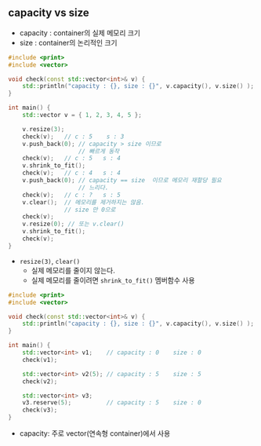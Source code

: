 <style>
r { color: Red }
o { color: Orange }
g { color: Green }
</style>

## capacity vs size
- capacity : container의 실제 메모리 크기
- size : container의 논리적인 크기

```c++
#include <print>
#include <vector>

void check(const std::vector<int>& v) {
	std::println("capacity : {}, size : {}", v.capacity(), v.size() );				 
}

int main() {
	std::vector v = { 1, 2, 3, 4, 5 };

	v.resize(3); 
	check(v);	// c : 5    s : 3
	v.push_back(0);	// capacity > size 이므로
					// 빠르게 동작 
	check(v);	// c : 5   s : 4
	v.shrink_to_fit();		
	check(v);	// c : 4   s : 4
	v.push_back(0); // capacity == size  이므로 메모리 재할당 필요
					// 느리다.
	check(v);	// c : ?   s : 5
	v.clear();	// 메모리를 제거하지는 않음.
				// size 만 0으로
	check(v);
	v.resize(0); // 또는 v.clear()
	v.shrink_to_fit();
	check(v);
}
```
- `resize(3)`, `clear()`
  - 실제 메모리를 줄이지 않는다.
  - 실제 메모리를 줄이려면 `shrink_to_fit()` 멤버함수 사용

```c++
#include <print>
#include <vector>

void check(const std::vector<int>& v) {
	std::println("capacity : {}, size : {}", v.capacity(), v.size() );				 
}

int main() {
	std::vector<int> v1;	// capacity : 0    size : 0
	check(v1);			

	std::vector<int> v2(5);	// capacity : 5    size : 5
	check(v2);	

	std::vector<int> v3;
	v3.reserve(5);			// capacity : 5    size : 0
	check(v3);	
}
```

- capacity: 주로 vector(연속형 container)에서 사용
